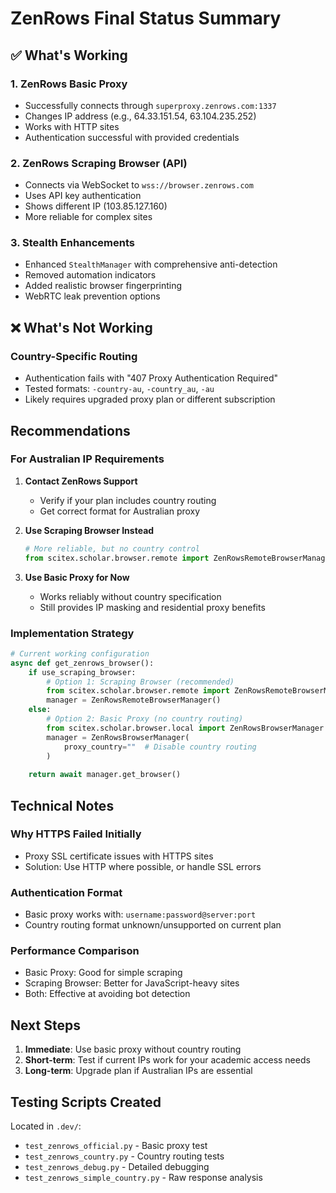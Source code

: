 <!-- ---
!-- Timestamp: 2025-07-31 22:05:00
!-- Author: ywatanabe
!-- File: /home/ywatanabe/proj/scitex_repo/docs/from_agents/zenrows_final_status_summary.md
!-- --- -->

# ZenRows Final Status Summary

## ✅ What's Working

### 1. ZenRows Basic Proxy
- Successfully connects through `superproxy.zenrows.com:1337`
- Changes IP address (e.g., 64.33.151.54, 63.104.235.252)
- Works with HTTP sites
- Authentication successful with provided credentials

### 2. ZenRows Scraping Browser (API)
- Connects via WebSocket to `wss://browser.zenrows.com`
- Uses API key authentication
- Shows different IP (103.85.127.160)
- More reliable for complex sites

### 3. Stealth Enhancements
- Enhanced `StealthManager` with comprehensive anti-detection
- Removed automation indicators
- Added realistic browser fingerprinting
- WebRTC leak prevention options

## ❌ What's Not Working

### Country-Specific Routing
- Authentication fails with "407 Proxy Authentication Required"
- Tested formats: `-country-au`, `-country_au`, `-au`
- Likely requires upgraded proxy plan or different subscription

## Recommendations

### For Australian IP Requirements

1. **Contact ZenRows Support**
   - Verify if your plan includes country routing
   - Get correct format for Australian proxy

2. **Use Scraping Browser Instead**
   ```python
   # More reliable, but no country control
   from scitex.scholar.browser.remote import ZenRowsRemoteBrowserManager
   ```

3. **Use Basic Proxy for Now**
   - Works reliably without country specification
   - Still provides IP masking and residential proxy benefits

### Implementation Strategy

```python
# Current working configuration
async def get_zenrows_browser():
    if use_scraping_browser:
        # Option 1: Scraping Browser (recommended)
        from scitex.scholar.browser.remote import ZenRowsRemoteBrowserManager
        manager = ZenRowsRemoteBrowserManager()
    else:
        # Option 2: Basic Proxy (no country routing)
        from scitex.scholar.browser.local import ZenRowsBrowserManager
        manager = ZenRowsBrowserManager(
            proxy_country=""  # Disable country routing
        )
    
    return await manager.get_browser()
```

## Technical Notes

### Why HTTPS Failed Initially
- Proxy SSL certificate issues with HTTPS sites
- Solution: Use HTTP where possible, or handle SSL errors

### Authentication Format
- Basic proxy works with: `username:password@server:port`
- Country routing format unknown/unsupported on current plan

### Performance Comparison
- Basic Proxy: Good for simple scraping
- Scraping Browser: Better for JavaScript-heavy sites
- Both: Effective at avoiding bot detection

## Next Steps

1. **Immediate**: Use basic proxy without country routing
2. **Short-term**: Test if current IPs work for your academic access needs
3. **Long-term**: Upgrade plan if Australian IPs are essential

## Testing Scripts Created

Located in `.dev/`:
- `test_zenrows_official.py` - Basic proxy test
- `test_zenrows_country.py` - Country routing tests
- `test_zenrows_debug.py` - Detailed debugging
- `test_zenrows_simple_country.py` - Raw response analysis

<!-- EOF -->